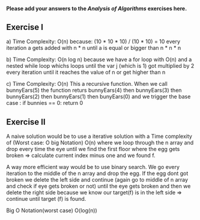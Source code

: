 #### Please add your answers to the ***Analysis of  Algorithms*** exercises here.

## Exercise I

a)
Time Complexity: O(n)
because: (10 * 10 * 10) / (10 * 10) = 10
every iteration a gets added with n * n until a is equal or bigger than n * n * n

b)
Time Complexity: O(n log n)
because we have a for loop with O(n)
and a nested while loop whichs loops until the var j (which is 1)
got multiplied by 2 every iteration until it reaches the value of n or get higher than n 


c)
Time Complexity: O(n)
This a recursive function.
When we call bunnyEars(5)
the function returs bunnyEars(4)
then bunnyEars(3)
then bunnyEars(2)
then bunnyEars(1)
then bunyEars(0) and we trigger the base case :
if bunnies == 0: return 0

## Exercise II

A naive solution would be to use a iterative solution with a Time complexity of (Worst case: O big Notation) O(n) where we loop
through the n array and drop every time the eye until we find the first floor where the egg gets broken => calculate current index minus one and we found f.


A way more efficient way would be to use binary search.
We go every iteration to the middle of the n array and drop the egg.
If the egg dont got broken we delete the left side and continue (again go to middle of n array and check if eye gets broken or not) until the eye gets broken and then we delete the right side because we know our target(f) is in the left side => continue until target (f) is found.

Big O Notation(worst case) O(log(n))



